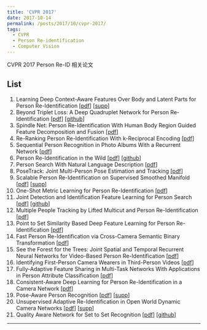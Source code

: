 ```yaml
---
title: 'CVPR 2017'
date: 2017-10-14
permalink: /posts/2017/10/cvpr-2017/
tags:
  - CVPR
  - Person Re-identification
  - Computer Vision
---
```


CVPR 2017 Person Re-ID 相关论文

## List

1. Learning Deep Context-Aware Features Over Body and Latent Parts for Person Re-Identification [[pdf](http://openaccess.thecvf.com/content_cvpr_2017/papers/Li_Learning_Deep_Context-Aware_CVPR_2017_paper.pdf)] [[supp](http://openaccess.thecvf.com/content_cvpr_2017/supplemental/Li_Learning_Deep_Context-Aware_2017_CVPR_supplemental.pdf)]
2. Beyond Triplet Loss: A Deep Quadruplet Network for Person Re-Identification [[pdf](http://openaccess.thecvf.com/content_cvpr_2017/papers/Chen_Beyond_Triplet_Loss_CVPR_2017_paper.pdf)] [[github](https://github.com/yokattame/SpindleNet)]
3. Spindle Net: Person Re-Identification With Human Body Region Guided Feature Decomposition and Fusion [[pdf](http://openaccess.thecvf.com/content_cvpr_2017/papers/Zhao_Spindle_Net_Person_CVPR_2017_paper.pdf)]
4. Re-Ranking Person Re-Identification With k-Reciprocal Encoding [[pdf](http://openaccess.thecvf.com/content_cvpr_2017/papers/Zhong_Re-Ranking_Person_Re-Identification_CVPR_2017_paper.pdf)]
5. Sequential Person Recognition in Photo Albums With a Recurrent Network [[pdf](http://openaccess.thecvf.com/content_cvpr_2017/papers/Li_Sequential_Person_Recognition_CVPR_2017_paper.pdf)]
6. Person Re-Identification in the Wild
[[pdf](http://openaccess.thecvf.com/content_cvpr_2017/papers/Zheng_Person_Re-Identification_in_CVPR_2017_paper.pdf)] [[github](https://github.com/liangzheng06/PRW-baseline)]
7. Person Search With Natural Language Description [[pdf](http://openaccess.thecvf.com/content_cvpr_2017/papers/Li_Person_Search_With_CVPR_2017_paper.pdf)]
8. PoseTrack: Joint Multi-Person Pose Estimation and Tracking [[pdf](http://openaccess.thecvf.com/content_cvpr_2017/papers/Iqbal_PoseTrack_Joint_Multi-Person_CVPR_2017_paper.pdf)]
9. Scalable Person Re-Identification on Supervised Smoothed Manifold [[pdf](http://openaccess.thecvf.com/content_cvpr_2017/papers/Bai_Scalable_Person_Re-Identification_CVPR_2017_paper.pdf)] [[supp](http://openaccess.thecvf.com/content_cvpr_2017/supplemental/Bai_Scalable_Person_Re-Identification_2017_CVPR_supplemental.pdf)]
10. One-Shot Metric Learning for Person Re-Identification [[pdf](http://openaccess.thecvf.com/content_cvpr_2017/papers/Bak_One-Shot_Metric_Learning_CVPR_2017_paper.pdf)]
11. Joint Detection and Identification Feature Learning for Person Search [[pdf](http://openaccess.thecvf.com/content_cvpr_2017/papers/Xiao_Joint_Detection_and_CVPR_2017_paper.pdf)] [[github](https://github.com/ShuangLI59/person_search)]
12. Multiple People Tracking by Lifted Multicut and Person Re-Identification [[pdf](http://openaccess.thecvf.com/content_cvpr_2017/papers/Tang_Multiple_People_Tracking_CVPR_2017_paper.pdf)]
13. Point to Set Similarity Based Deep Feature Learning for Person Re-Identification [[pdf](http://openaccess.thecvf.com/content_cvpr_2017/papers/Zhou_Point_to_Set_CVPR_2017_paper.pdf)]
14. Fast Person Re-Identification via Cross-Camera Semantic Binary Transformation [[pdf](http://openaccess.thecvf.com/content_cvpr_2017/papers/Chen_Fast_Person_Re-Identification_CVPR_2017_paper.pdf)]
15. See the Forest for the Trees: Joint Spatial and Temporal Recurrent Neural Networks for Video-Based Person Re-Identification [[pdf](http://openaccess.thecvf.com/content_cvpr_2017/papers/Zhou_See_the_Forest_CVPR_2017_paper.pdf)]
16. Identifying First-Person Camera Wearers in Third-Person Videos [[pdf](http://openaccess.thecvf.com/content_cvpr_2017/papers/Fan_Identifying_First-Person_Camera_CVPR_2017_paper.pdf)]
17. Fully-Adaptive Feature Sharing in Multi-Task Networks With Applications in Person Attribute Classification [[pdf](http://openaccess.thecvf.com/content_cvpr_2017/papers/Lu_Fully-Adaptive_Feature_Sharing_CVPR_2017_paper.pdf)]
18. Consistent-Aware Deep Learning for Person Re-Identification in a Camera Network [[pdf](http://openaccess.thecvf.com/content_cvpr_2017/papers/Lin_Consistent-Aware_Deep_Learning_CVPR_2017_paper.pdf)]
19. Pose-Aware Person Recognition [[pdf](http://openaccess.thecvf.com/content_cvpr_2017/papers/Kumar_Pose-Aware_Person_Recognition_CVPR_2017_paper.pdf)] [[supp](http://openaccess.thecvf.com/content_cvpr_2017/supplemental/Kumar_Pose-Aware_Person_Recognition_2017_CVPR_supplemental.pdf)]
20. Unsupervised Adaptive Re-Identification in Open World Dynamic Camera Networks [[pdf](http://openaccess.thecvf.com/content_cvpr_2017/papers/Panda_Unsupervised_Adaptive_Re-Identification_CVPR_2017_paper.pdf)] [[supp](http://openaccess.thecvf.com/content_cvpr_2017/supplemental/Panda_Unsupervised_Adaptive_Re-Identification_2017_CVPR_supplemental.pdf)]
21. Quality Aware Network for Set to Set Recognition [[pdf](https://arxiv.org/pdf/1704.03373.pdf)] [[github](https://github.com/sciencefans/Quality-Aware-Network)]




------
